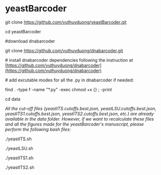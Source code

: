 # yeastBarcoder


git clone https://github.com/vuthuyduong/yeastBarcoder.git

cd yeastBarcoder

\#download dnabarcoder 

git clone https://github.com/vuthuyduong/dnabarcoder.git

\# install dnabarcoder dependencies following the instruction at [https://github.com/vuthuyduong/dnabarcoder](https://github.com/vuthuyduong/dnabarcoder)

\# add excutable modes for all the .py in dnabarcoder if needed:

find . -type f -name "*.py" -exec chmod +x {} \; -print

cd data

<i>All the cut-off files (yeastITS.cutoffs.best.json, yeastLSU.cutoffs.best.json, yeastITS1.cutoffs.best.json, yeastITS2.cutoffs.best.json, etc.) are already available in the data folder. However, if we want to recalculate these files and all the figures made for the yeastBarcoder's manuscript, please perform the following bash files:</i>

./yeastITS.sh

./yeastLSU.sh

./yeastITS1.sh

./yeastITS2.sh

